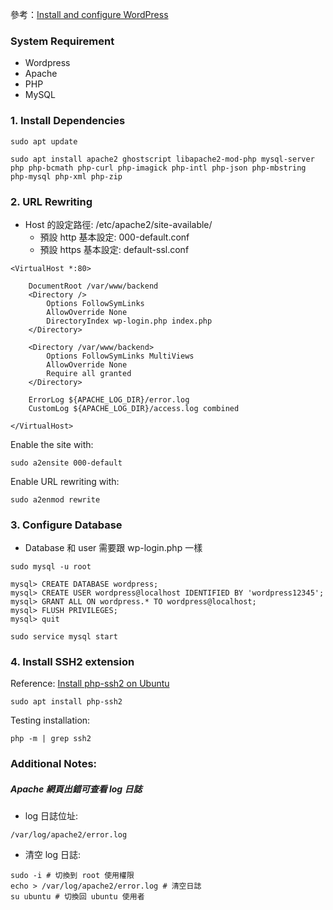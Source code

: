 
參考：[Install and configure WordPress](https://ubuntu.com/tutorials/install-and-configure-wordpress#1-overview)
### System Requirement
- Wordpress
- Apache
- PHP
- MySQL
### 1. Install Dependencies
```shell
sudo apt update
```

```shell
sudo apt install apache2 ghostscript libapache2-mod-php mysql-server php php-bcmath php-curl php-imagick php-intl php-json php-mbstring php-mysql php-xml php-zip
```
### 2. URL Rewriting
- Host 的設定路徑: /etc/apache2/site-available/
	- 預設 http 基本設定: 000-default.conf
	- 預設 https 基本設定: default-ssl.conf
```shell
<VirtualHost *:80>

	DocumentRoot /var/www/backend
	<Directory />
		Options FollowSymLinks
		AllowOverride None
		DirectoryIndex wp-login.php index.php
	</Directory>

	<Directory /var/www/backend>
		Options FollowSymLinks MultiViews
		AllowOverride None
		Require all granted
	</Directory>

	ErrorLog ${APACHE_LOG_DIR}/error.log
	CustomLog ${APACHE_LOG_DIR}/access.log combined

</VirtualHost>
```

Enable the site with:
```shell
sudo a2ensite 000-default
```

Enable URL rewriting with:
```shell
sudo a2enmod rewrite
```

### 3. Configure Database
- Database 和 user 需要跟 wp-login.php 一樣
```shell
sudo mysql -u root
```

```mysql
mysql> CREATE DATABASE wordpress;
mysql> CREATE USER wordpress@localhost IDENTIFIED BY 'wordpress12345';
mysql> GRANT ALL ON wordpress.* TO wordpress@localhost;
mysql> FLUSH PRIVILEGES;
mysql> quit
```

```shell
sudo service mysql start
```
### 4. Install SSH2 extension
Reference: [Install php-ssh2 on Ubuntu](https://installati.one/install-php-ssh2-ubuntu-20-04/?expand_article=1)
```shell
sudo apt install php-ssh2
```
Testing installation:
```shell
php -m | grep ssh2
```

### Additional Notes:
##### Apache 網頁出錯可查看 log 日誌
- log 日誌位址:
```shell
/var/log/apache2/error.log
```
- 清空 log 日誌:
```shell
sudo -i # 切換到 root 使用權限
echo > /var/log/apache2/error.log # 清空日誌
su ubuntu # 切換回 ubuntu 使用者
```
